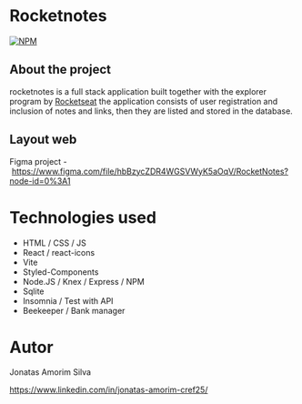 # Rocketnotes

[![NPM](https://img.shields.io/npm/l/react)](https://github.com/JonatasAS/dsmovie/blob/main/LICENSE) 

## About the project
rocketnotes is a full stack application built together with the explorer program by [Rocketseat](https://www.rocketseat.com "Rocketseat Website")
the application consists of user registration and inclusion of notes and links, then they are listed and stored in the database.

## Layout web
Figma project - https://www.figma.com/file/hbBzycZDR4WGSVWyK5aOqV/RocketNotes?node-id=0%3A1

# Technologies used 
- HTML / CSS / JS
- React / react-icons 
- Vite
- Styled-Components
- Node.JS / Knex / Express / NPM
- Sqlite
- Insomnia / Test with API
- Beekeeper / Bank manager

# Autor

Jonatas Amorim Silva

https://www.linkedin.com/in/jonatas-amorim-cref25/
